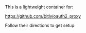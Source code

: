 This is a lightweight container for: 

https://github.com/bitly/oauth2_proxy

Follow their directions to get setup



